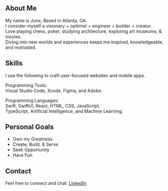 ## About Me

My name is June, Based in Atlanta, GA.  
I consider myself a visionary + optimist + engineer + builder + creator.    
Love playing chess, poker, studying architecture, exploring art museums, & movies.    
Diving into new worlds and experiences keeps me inspired, knowledgeable, and motivated.  

## Skills
I use the following to craft user-focused websites and mobile apps.  

Programming Tools:  
Visual Studio Code, Xcode, Figma, and Adobe.  

Programming Languages:  
Swift, SwiftUI, React, HTML, CSS, JavaScript,   
TypeScript, Artificial Intelligence, and Machine Learning.

## Personal Goals
- Own my Greatness
- Create, Build, & Serve
- Seek Opportunity
- Have Fun

## Contact  
Feel free to connect and chat: [LinkedIn](https://www.linkedin.com/in/junetaylr/)

